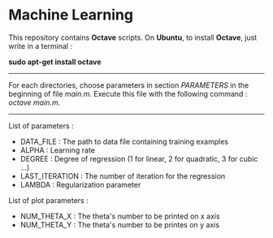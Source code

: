 Machine Learning
================

This repository contains **Octave** scripts.
On **Ubuntu**, to install **Octave**, just write in a terminal :

**sudo apt-get install octave**

-------

For each directories, choose parameters in section *PARAMETERS* in the beginning of file *main.m*.
Execute this file with the following command : *octave main.m*.

-------

List of parameters :

* DATA_FILE : The path to data file containing training examples
* ALPHA : Learning rate
* DEGREE : Degree of regression (1 for linear, 2 for quadratic, 3 for cubic ...)
* LAST_ITERATION : The number of iteration for the regression
* LAMBDA : Regularization parameter

List of plot parameters :

* NUM_THETA_X : The theta's number to be printed on x axis
* NUM_THETA_Y : The theta's number to be printes on y axis